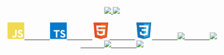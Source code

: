 

<!--
**FilipeAugustoo/filipeaugustoo** is a ✨ _special_ ✨ repository because its `README.md` (this file) appears on your GitHub profile.

Here are some ideas to get you started:

- 🔭 I’m currently working on ...
- 🌱 I’m currently learning ...
- 👯 I’m looking to collaborate on ...
- 🤔 I’m looking for help with ...
- 💬 Ask me about ...
- 📫 How to reach me: ...
- 😄 Pronouns: ...
- ⚡ Fun fact: ...
-->

<div align="center">
  <a href="https://github.com/filipeaugustoo">
  <img height="180em" src="https://github-readme-stats.vercel.app/api?username=filipeaugustoo&show_icons=true&theme=radical&include_all_commits=true&count_private=true"/>
  <img height="180em" src="https://github-readme-stats.vercel.app/api/top-langs/?username=filipeaugustoo&layout=compact&langs_count=7&theme=radical"/>
</div>
  
<div align="center"><br>
  <img height="40" src="https://raw.githubusercontent.com/devicons/devicon/master/icons/javascript/javascript-plain.svg">
  &nbsp;&nbsp;&nbsp;&nbsp;&nbsp;&nbsp;&nbsp;&nbsp;&nbsp;&nbsp;&nbsp;&nbsp;&nbsp;
  <img height="40" src="https://raw.githubusercontent.com/devicons/devicon/master/icons/typescript/typescript-plain.svg">
  &nbsp;&nbsp;&nbsp;&nbsp;&nbsp;&nbsp;&nbsp;&nbsp;&nbsp;&nbsp;&nbsp;&nbsp;&nbsp;
  <img height="40" src="https://raw.githubusercontent.com/devicons/devicon/master/icons/html5/html5-original.svg">
  &nbsp;&nbsp;&nbsp;&nbsp;&nbsp;&nbsp;&nbsp;&nbsp;&nbsp;&nbsp;&nbsp;&nbsp;&nbsp;
  <img height="40" src="https://raw.githubusercontent.com/devicons/devicon/master/icons/css3/css3-original.svg">
  &nbsp;&nbsp;&nbsp;&nbsp;&nbsp;&nbsp;&nbsp;&nbsp;&nbsp;&nbsp;&nbsp;&nbsp;&nbsp;
  <img height="40" src="https://cdn.jsdelivr.net/gh/devicons/devicon/icons/bootstrap/bootstrap-plain.svg" />
  &nbsp;&nbsp;&nbsp;&nbsp;&nbsp;&nbsp;&nbsp;&nbsp;&nbsp;&nbsp;&nbsp;&nbsp;&nbsp;
  <img height="40" src="https://cdn.jsdelivr.net/gh/devicons/devicon/icons/angularjs/angularjs-plain.svg" />
  &nbsp;&nbsp;&nbsp;&nbsp;&nbsp;&nbsp;&nbsp;&nbsp;&nbsp;&nbsp;&nbsp;&nbsp;&nbsp;
  <img height="40" src="https://cdn.jsdelivr.net/gh/devicons/devicon/icons/spring/spring-original.svg" />
  &nbsp;&nbsp;&nbsp;&nbsp;&nbsp;&nbsp;&nbsp;&nbsp;&nbsp;&nbsp;&nbsp;&nbsp;&nbsp;
  <img height="40" src="https://cdn.jsdelivr.net/gh/devicons/devicon/icons/java/java-original.svg" />
</div>
